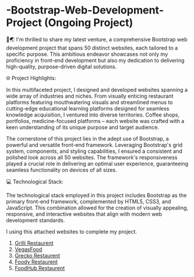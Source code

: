 # -Bootstrap-Web-Development-Project (Ongoing Project)

🌿🌏 I'm thrilled to share my latest venture, a comprehensive Bootstrap web development project that spans 50 distinct websites, each tailored to a specific purpose. This ambitious endeavor showcases not only my proficiency in front-end development but also my dedication to delivering high-quality, purpose-driven digital solutions.

🌐 Project Highlights:

In this multifaceted project, I designed and developed websites spanning a wide array of industries and niches. From visually enticing restaurant platforms featuring mouthwatering visuals and streamlined menus to cutting-edge educational learning platforms designed for seamless knowledge acquisition, I ventured into diverse territories. Coffee shops, portfolios, medicine-focused platforms – each website was crafted with a keen understanding of its unique purpose and target audience.

The cornerstone of this project lies in the adept use of Bootstrap, a powerful and versatile front-end framework. Leveraging Bootstrap's grid system, components, and styling capabilities, I ensured a consistent and polished look across all 50 websites. The framework's responsiveness played a crucial role in delivering an optimal user experience, guaranteeing seamless functionality on devices of all sizes.

💻 Technological Stack:

The technological stack employed in this project includes Bootstrap as the primary front-end framework, complemented by HTML5, CSS3, and JavaScript. This combination allowed for the creation of visually appealing, responsive, and interactive websites that align with modern web development standards.

I using this attached websites to complete my project.

1) <a href="https://main--tranquil-speculoos-9477ac.netlify.app/">Grilli Restaurent</a>
2) <a href="https://main--dancing-kitten-f33b4e.netlify.app/">VegasFood</a>
3) <a href="https://main--quiet-fenglisu-626a99.netlify.app/">Grecko Restaurent</a>
4) <a href="https://main--visionary-sherbet-6457cc.netlify.app/">Foody Restaurent</a>
5) <a href="https://main--astonishing-croissant-4dd199.netlify.app/">FoodHub Restaurent</a>
